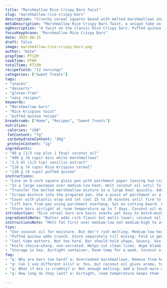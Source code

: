 ```yaml
---
title: "Marshmallow Rice Crispy Bars Twist"
slug: "marshmallow-rice-crispy-bars"
description: "Crunchy cereal squares bound with melted marshmallows and butter. Swapped half the Rice Krispies for puffed quinoa for nutty texture. Butter replaced with coconut oil adding subtle tropical aroma. Vanillin extract stands in for vanilla. Press mixture firmly into a parchment-lined pan. Visual cue: glossy, even mixture before spreading. Touch: slightly sticky but pliable. Cool till set but not hard. Cut into 12 squares instead of 16—thicker bars hold better. Bars hold moisture well; store airtight, no fridge needed. Gluten-free, nut-free, dairy-free. Simple, reliable, familiar yet with a subtle twist in flavor and crunch."
metaDescription: "Marshmallow Rice Crispy Bars Twist, a unique take on classic bars with puffed quinoa and coconut oil. Perfect for a crunchy snack."
ogDescription: "A twist on the classic Rice Crispy bars. Puffed quinoa, coconut oil, and vanillin create a unique texture and taste."
focusKeyphrase: "Marshmallow Rice Crispy Bars"
date: 2025-08-15
draft: false
image: marshmallow-rice-crispy-bars.png
author: "Kate"
prepTime: PT12M
cookTime: PT6M
totalTime: PT25M
recipeYield: "12 servings"
categories: ["Sweet Treats"]
tags:
- "snacks"
- "desserts"
- "gluten-free"
- "easy recipes"
keywords:
- "Marshmallow bars"
- "Rice Krispies twist"
- "puffed quinoa recipe"
breadcrumb: ["Home", "Recipes", "Sweet Treats"]
nutrition: 
 calories: "190"
 fatContent: "7g"
 carbohydrateContent: "30g"
 proteinContent: "1g"
ingredients:
- "80 g (1/3 cup plus 1 tbsp) coconut oil"
- "400 g (8 cups) mini white marshmallows"
- "2.5 ml (1/2 tsp) vanillin extract"
- "120 g (4 cups) Rice Krispies cereal"
- "120 g (4 cups) puffed quinoa"
instructions:
- "Line an 8-inch square glass pan with parchment paper leaving two sides overhanging for easy removal. Don't grease the paper; coconut oil in the mix is enough."
- "In a large saucepan over medium-low heat, melt coconut oil until fully liquid. Add marshmallows and vanillin extract. Stir constantly with a heatproof spatula. Watch for marshmallows to melt into a smooth, glossy mass; tiny bubbles signaling readiness—do not brown or scorch. Remove from heat immediately once melted; carryover heat finishes the job."
- "Transfer the melted marshmallow mixture to a large bowl quickly. Add both cereals at once. Fold gently but thoroughly until every crumb and puff is coated. Avoid over-mixing to keep lightness."
- "Scrape mixture into the prepared pan. Use a piece of parchment or a silicone spatula to press firmly and evenly, working quickly before mix cools and stiffens."
- "Cover with plastic wrap and let cool 25 to 30 minutes until firm to touch but still pliable. Should hold shape with some bounce, not hard like a rock."
- "Lift bars from pan using parchment overhang. Set on cutting board. Use a sharp, non-serrated knife and press firmly to cut into 12 equal squares—thicker bars last better and satisfy eating."
- "Store bars airtight at room temperature up to 7 days. Coconut oil maintains moisture better than butter, preventing drying. Avoid refrigeration; bars become hard and lose chewiness."
introduction: "Rice cereal bars are basic snacks yet easy to botch—mushy, crumbly, too greasy, or too dry. Take control; it's all about managing heat and timing. Melt fat gently, avoid scorching marshmallows, watch texture shift from grainy to smooth, sticky to glossy. Swapping butter for coconut oil? Expect subtle fragrance and a slightly softer bar, more resistance to drying. Halving Rice Krispies makes brittle bars; mix in puffed quinoa for slight nuttiness and extra crunch. Vanilla extract? Use vanillin to save bucks without flavor sacrifice. Cut thicker bars–they hold moisture longer, avoid stale disappointments. Easy, satisfying, no fridge fuss. Listen to pops in the pan, feel the stickiness under spatula. Done right, these bars snap and yield in balance, every bite. No fluff; just true texture, taste, technique."
ingredientsNote: "Butter adds rich flavor but melts lower; coconut oil increases shelf life, adds delicate aroma without overpowering the marshmallows. Mini marshmallows melt faster than large; chop large ones finely if needed. Puffed quinoa brings extra light crunch and nutty notes but keeps it gluten-free. Vanillin extract simulates vanilla flavor cheaper and more shelf-stable than pure extract—okay in most applications. Rice Krispies provide the classic crispy base; mixing cereals creates complexity in crunch. Paper parchment not wax—prevents sticking, allows easy bar lift without greasing double layers. Measure fats and sweets by weight for consistent results, volume can lead to dry or too gooey mixes. Quick stirring ensures a uniform melt; overcooking risks grainy, clumpy marshmallow."
instructionsNote: "Melt fat first over medium-low not medium-high to avoid butter burning or coconut oil smoking. Constant stirring avoids marshmallows sticking to bottom and scorching, which ruins flavor. Smoothness signals readiness to add cereal, not too hot or marshmallow will set unevenly. Folding cereals instead of stirring keeps the bars light but well-coated. Press mixture firmly but not aggressively—you want bars compact enough to hold shape but still aerated; too much pressure causes rock-hard bars. Plastic wrap traps moisture during cooling, prevents drying surface. Cut bars only when just cooled to warm—not hot, bars will crumble. Use a clean sharp knife wiping blade between cuts for clean lines. Store in airtight container at room temperature; refrigeration crystallizes fats and ruins texture."
tips:
- "Use coconut oil for moisture. But don't rush melting. Medium-low heat. Watch for bubbling—smoothness means ready. Skip boiling; marshmallows scorch quick. Stir often. No stick, just glossy mass."
- "Puffed quinoa adds crunch. Store separately till mixing. Fold in gently. Overmix wrecks texture; maintain lightness. Avoid pressure when pressing into the pan."
- "Cool time matters. Not too hard. Bar should hold shape, bouncy. Use plastic wrap on top while cooling. Prevent crusting up. Don’t refrigerate; bars turn hard."
- "Knife choice—sharp, non-serrated. Helps cut clean lines. Wipe blade between cuts. Ensure no crumbles, just clean cuts. Cutting warm makes bars collapse."
- "Storage is key. Airtight container. Room temp for a week. Coconut oil helps moisture retention. No fridge; drying out happens. Freshness maintained at room temp."
faq:
- "q: Why are bars too hard? a: Overcooked marshmallows. Remove from heat too late. A smooth mix is crucial; stickiness matters for pliability."
- "q: Can I use different oils? a: Yes, but coconut oil gives aroma, texture. Other oils can alter flavor. Stick with something neutral if switching."
- "q: What if mix is crumbly? a: Not enough melting; add a touch more coconut oil. Should be sticky not dry. Adjust and press firmly in pan."
- "q: How long do they last? a: Airtight, room temperature keeps them fresh for a week. Refrigeration dries them out. Avoid it for optimal chewiness."

---
```

